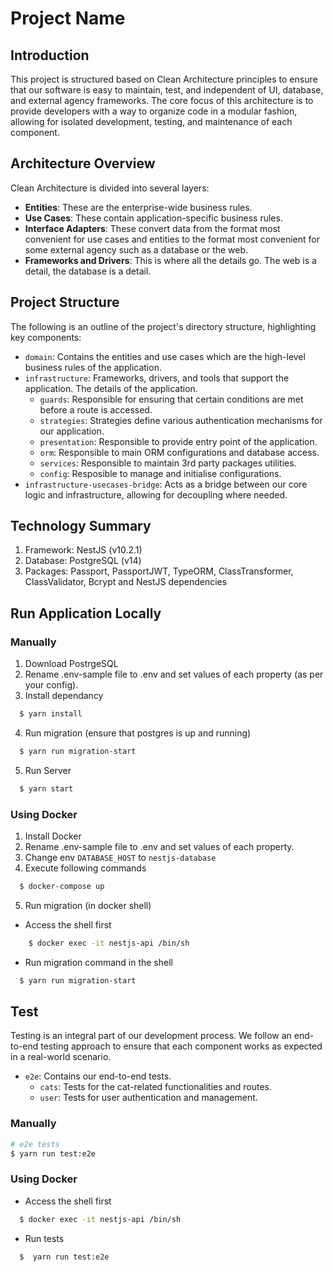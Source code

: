 # Project Name

## Introduction
This project is structured based on Clean Architecture principles to ensure that our software is easy to maintain, test, and independent of UI, database, and external agency frameworks. The core focus of this architecture is to provide developers with a way to organize code in a modular fashion, allowing for isolated development, testing, and maintenance of each component.

## Architecture Overview

Clean Architecture is divided into several layers:

- **Entities**: These are the enterprise-wide business rules.
- **Use Cases**: These contain application-specific business rules.
- **Interface Adapters**: These convert data from the format most convenient for use cases and entities to the format most convenient for some external agency such as a database or the web.
- **Frameworks and Drivers**: This is where all the details go. The web is a detail, the database is a detail.

## Project Structure

The following is an outline of the project's directory structure, highlighting key components:

- `domain`: Contains the entities and use cases which are the high-level business rules of the application.
- `infrastructure`: Frameworks, drivers, and tools that support the application. The details of the application.
  - `guards`: Responsible for ensuring that certain conditions are met before a route is accessed.
  - `strategies`: Strategies define various authentication mechanisms for our application.
  - `presentation`: Responsible to provide entry point of the application.
  - `orm`: Responsible to main ORM configurations and database access.
  - `services`: Responsible to maintain 3rd party packages utilities.
  - `config`: Resposible to manage and initialise configurations.
- `infrastructure-usecases-bridge`: Acts as a bridge between our core logic and infrastructure, allowing for decoupling where needed.

## Technology Summary
1. Framework: NestJS (v10.2.1)
2. Database: PostgreSQL (v14)
4. Packages: Passport, PassportJWT, TypeORM, ClassTransformer, ClassValidator, Bcrypt and NestJS dependencies 

## Run Application Locally

### Manually

1. Download PostrgeSQL
2. Rename .env-sample file to .env and set values of each property (as per your config).
3. Install dependancy 
```bash
  $ yarn install
```
4. Run migration (ensure that postgres is up and running)
```bash
  $ yarn run migration-start
```
5. Run Server
```bash
  $ yarn start
```

### Using Docker

1. Install Docker
2. Rename .env-sample file to .env and set values of each property.
3. Change env `DATABASE_HOST` to `nestjs-database`
4. Execute following commands
```bash
  $ docker-compose up
```
5. Run migration (in docker shell)
  - Access the shell first
```bash
    $ docker exec -it nestjs-api /bin/sh
```
  - Run migration command in the shell
```bash
  $ yarn run migration-start
```


## Test
Testing is an integral part of our development process. We follow an end-to-end testing approach to ensure that each component works as expected in a real-world scenario.

- `e2e`: Contains our end-to-end tests.
  - `cats`: Tests for the cat-related functionalities and routes.
  - `user`: Tests for user authentication and management.

### Manually
```bash
# e2e tests
$ yarn run test:e2e
```

### Using Docker
- Access the shell first
```bash
  $ docker exec -it nestjs-api /bin/sh
```
  - Run tests
```bash
  $  yarn run test:e2e
```